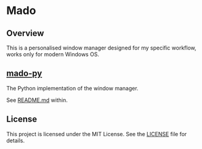 # Mado

## Overview
This is a personalised window manager designed for my specific workflow, works only for modern Windows OS.

## [mado-py](./mado-py)
The Python implementation of the window manager.

See [README.md](./mado-py/README.md) within.

## License

This project is licensed under the MIT License. See the [LICENSE](LICENSE) file for details.
